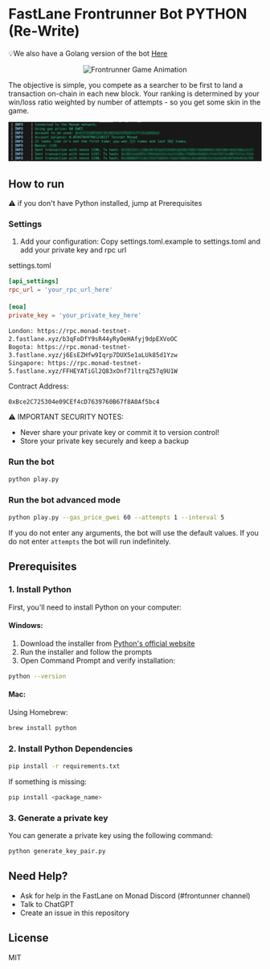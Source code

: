 # FastLane Frontrunner Bot PYTHON (Re-Write)

💡We also have a Golang version of the bot [Here](https://github.com/FastLane-Labs/break-monad-frontrunner-bot)

<p align="center">
  <img src="frontrunner-gif.gif" alt="Frontrunner Game Animation" width="600">
</p>

The objective is simple, you compete as a searcher to be first to land a transaction on-chain in each new block.
Your ranking is determined by your win/loss ratio weighted by number of attempts - so you get some skin in the game.

<p align="center">
  <img src="terminal_example.jpg" alt="terminal example">
</p>


## How to run

⚠️ if you don't have Python installed, jump at Prerequisites

### Settings
1. Add your configuration:
Copy settings.toml.example to settings.toml and add your private key and rpc url

settings.toml
```toml
[api_settings]
rpc_url = 'your_rpc_url_here'

[eoa]
private_key = 'your_private_key_here'
```

```
London: https://rpc.monad-testnet-2.fastlane.xyz/b3qFoDfY9sR44yRyOeHAfyj9dpEXVoOC
Bogota: https://rpc.monad-testnet-3.fastlane.xyz/j6EsEZHfw9Iqrp7DUX5e1aLUk85d1Yzw
Singapore: https://rpc.monad-testnet-5.fastlane.xyz/FFHEYATiGl2Q83xOnf71ltrqZ57q9U1W
```

Contract Address:
```
0xBce2C725304e09CEf4cD7639760B67f8A0Af5bc4
```

⚠️ IMPORTANT SECURITY NOTES:
- Never share your private key or commit it to version control!
- Store your private key securely and keep a backup

### Run the bot

```sh
python play.py 
```
### Run the bot advanced mode

```sh
python play.py --gas_price_gwei 60 --attempts 1 --interval 5
```
If you do not enter any arguments, the bot will use the default values. If you do not enter `attempts` the bot will run indefinitely.

## Prerequisites

### 1. Install Python

First, you'll need to install Python on your computer:

#### Windows:
1. Download the installer from [Python's official website](https://www.python.org/downloads/)
2. Run the installer and follow the prompts
3. Open Command Prompt and verify installation:
```sh
python --version
```

#### Mac:
Using Homebrew:
```sh
brew install python
```

### 2. Install Python Dependencies

```sh
pip install -r requirements.txt
```
If something is missing:
```sh
pip install <package_name>
```

### 3. Generate a private key

You can generate a private key using the following command:
```sh
python generate_key_pair.py
```


## Need Help?

- Ask for help in the FastLane on Monad Discord (#frontunner channel)
- Talk to ChatGPT
- Create an issue in this repository


## License

MIT
